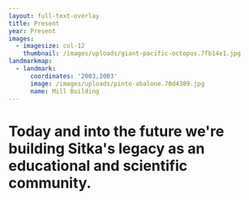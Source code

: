 ```yaml
---
layout: full-text-overlay
title: Present
year: Present
images:
  - imagesize: col-12
    thumbnail: /images/uploads/giant-pacific-octopus.7fb14e1.jpg
landmarkmap:
  - landmark:
      coordinates: '2003,2003'
      image: /images/uploads/pinto-abalone.70d4389.jpg
      name: Mill Building
---
```

# Today and into the future we're building Sitka's legacy as an educational and scientific community.
